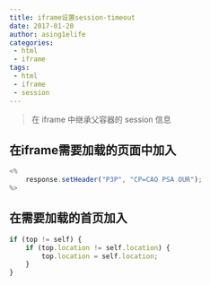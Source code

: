 ```yaml
---
title: iframe设置session-timeout
date: 2017-01-20
author: asing1elife
categories:
 - html
 - iframe
tags:
 - html
 - iframe
 - session
---
```

> 在 iframe 中继承父容器的 session 信息  

## 在iframe需要加载的页面中加入
```js
<%
	response.setHeader("P3P", "CP=CAO PSA OUR");
%>
```
	
## 在需要加载的首页加入
```js
if (top != self) {
	if (top.location != self.location) {
		top.location = self.location;
	}
}
```
